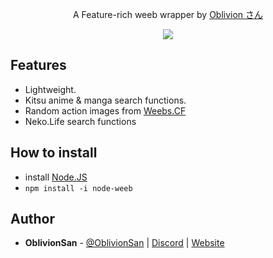 <p align="center">
A Feature-rich weeb wrapper by <a href="https://oblivionsan.tk">Oblivion さん</a>
</p>
<p align="center">
<a href="https://nodei.co/npm/node-weeb/"><img src="https://nodei.co/npm/node-weeb.png"></a>
</p>

## Features
  - Lightweight.
  - Kitsu anime & manga search functions.
  - Random action images from [Weebs.CF](https://weebs.cf/random/)
  - Neko.Life search functions

## How to install
  - install [Node.JS](https://nodejs.org/en/)
  - `npm install -i node-weeb`

## Author
- **OblivionSan** - [@OblivionSan](https://twitter.com/OblivionSan) | [Discord](https://discord.oblivionsan.tk) | [Website](https://oblivionsan.tk)

